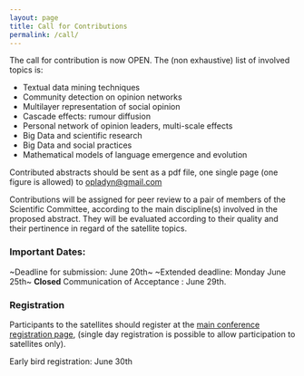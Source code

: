 ```yaml
---
layout: page
title: Call for Contributions
permalink: /call/
---
```


The call for contribution is now OPEN. The (non exhaustive) list of involved topics is:

* Textual data mining techniques
* Community detection on opinion networks
* Multilayer representation of social opinion
* Cascade effects: rumour diffusion
* Personal network of opinion leaders, multi-scale effects
* Big Data and scientific research
* Big Data and social practices
* Mathematical models of language emergence and evolution

Contributed abstracts should be sent as a pdf file, one single page (one figure is allowed) to [opladyn@gmail.com](mailto:opladyn@gmail.com)

Contributions will be assigned for peer review to a pair of members of the Scientific Committee, according to the main discipline(s) involved in the proposed abstract. They will be evaluated according to their quality and their pertinence in regard of the satellite topics.

### Important Dates:

~Deadline for submission: June 20th~ ~Extended deadline: Monday June 25th~ **Closed**
Communication of Acceptance : June 29th.

### Registration

Participants to the satellites should register at the [main conference registration page](https://ccs2018.web.auth.gr/registration), (single day registration is possible to allow participation to satellites only).

Early bird registration: June 30th
